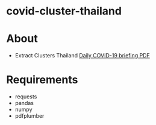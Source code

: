 # covid-cluster-thailand
# About
- Extract Clusters Thailand [Daily COVID-19 briefing PDF](https://www.thaigov.go.th/news/contents/details/29299)
# Requirements
- requests
- pandas
- numpy
- pdfplumber